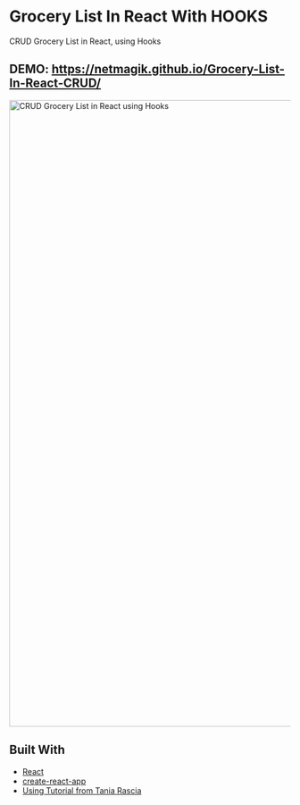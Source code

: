 # Grocery List In React With HOOKS
CRUD Grocery List in React, using Hooks

## DEMO: https://netmagik.github.io/Grocery-List-In-React-CRUD/

<img width="1122" alt="CRUD Grocery List in React using Hooks" src="https://user-images.githubusercontent.com/3833560/93111755-0d278b00-f685-11ea-9bd9-948dc9a2ad95.png">



## Built With
- [React](https://reactjs.org/)
- [create-react-app](https://github.com/facebook/create-react-app)
- [Using Tutorial from Tania Rascia](https://www.taniarascia.com/crud-app-in-react-with-hooks/)
